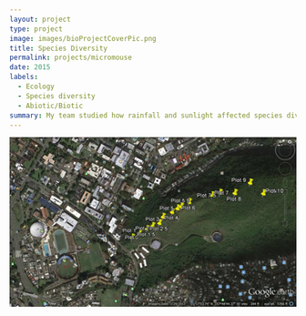 ```yaml
---
layout: project
type: project
image: images/bioProjectCoverPic.png
title: Species Diversity
permalink: projects/micromouse
date: 2015
labels:
  - Ecology
  - Species diversity
  - Abiotic/Biotic
summary: My team studied how rainfall and sunlight affected species diversity along the Wa'ahila Ridge 
---
```


<div class="ui small rounded images">
  <img class="ui image" src="../images/bioProjectMap.png">
</div>
